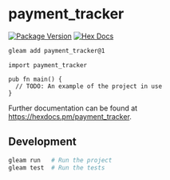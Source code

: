 # payment_tracker

[![Package Version](https://img.shields.io/hexpm/v/payment_tracker)](https://hex.pm/packages/payment_tracker)
[![Hex Docs](https://img.shields.io/badge/hex-docs-ffaff3)](https://hexdocs.pm/payment_tracker/)

```sh
gleam add payment_tracker@1
```
```gleam
import payment_tracker

pub fn main() {
  // TODO: An example of the project in use
}
```

Further documentation can be found at <https://hexdocs.pm/payment_tracker>.

## Development

```sh
gleam run   # Run the project
gleam test  # Run the tests
```
